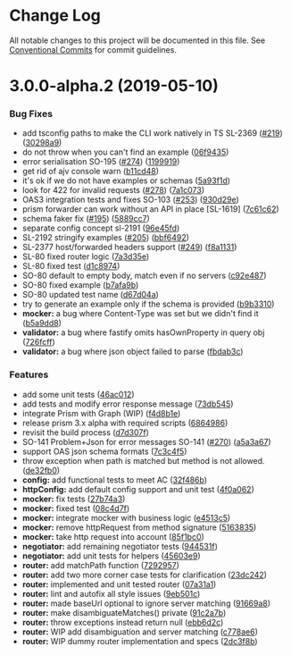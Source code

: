 # Change Log

All notable changes to this project will be documented in this file.
See [Conventional Commits](https://conventionalcommits.org) for commit guidelines.

# 3.0.0-alpha.2 (2019-05-10)


### Bug Fixes

* add tsconfig paths to make the CLI work natively in TS SL-2369 ([#219](https://github.com/stoplightio/prism/issues/219)) ([30298a9](https://github.com/stoplightio/prism/commit/30298a9))
* do not throw when you can't find an example ([06f9435](https://github.com/stoplightio/prism/commit/06f9435))
* error serialisation SO-195 ([#274](https://github.com/stoplightio/prism/issues/274)) ([1199919](https://github.com/stoplightio/prism/commit/1199919))
* get rid of ajv console warn ([b11cd48](https://github.com/stoplightio/prism/commit/b11cd48))
* it's ok if we do not have examples or schemas ([5a93f1d](https://github.com/stoplightio/prism/commit/5a93f1d))
* look for 422 for invalid requests ([#278](https://github.com/stoplightio/prism/issues/278)) ([7a1c073](https://github.com/stoplightio/prism/commit/7a1c073))
* OAS3 integration tests and fixes SO-103 ([#253](https://github.com/stoplightio/prism/issues/253)) ([930d29e](https://github.com/stoplightio/prism/commit/930d29e))
* prism forwarder can work without an API in place [SL-1619] ([7c61c62](https://github.com/stoplightio/prism/commit/7c61c62))
* schema faker fix ([#195](https://github.com/stoplightio/prism/issues/195)) ([5889cc7](https://github.com/stoplightio/prism/commit/5889cc7))
* separate config concept sl-2191 ([96e45fd](https://github.com/stoplightio/prism/commit/96e45fd))
* SL-2192 stringify examples ([#205](https://github.com/stoplightio/prism/issues/205)) ([bbf6492](https://github.com/stoplightio/prism/commit/bbf6492))
* SL-2377 host/forwarded headers support ([#249](https://github.com/stoplightio/prism/issues/249)) ([f8a1131](https://github.com/stoplightio/prism/commit/f8a1131))
* SL-80 fixed router logic ([7a3d35e](https://github.com/stoplightio/prism/commit/7a3d35e))
* SL-80 fixed test ([d1c8974](https://github.com/stoplightio/prism/commit/d1c8974))
* SO-80 default to empty body, match even if no servers ([c92e487](https://github.com/stoplightio/prism/commit/c92e487))
* SO-80 fixed example ([b7afa9b](https://github.com/stoplightio/prism/commit/b7afa9b))
* SO-80 updated test name ([d67d04a](https://github.com/stoplightio/prism/commit/d67d04a))
* try to generate an example only if the schema is provided ([b9b3310](https://github.com/stoplightio/prism/commit/b9b3310))
* **mocker:** a bug where Content-Type was set but we didn't find it ([b5a9dd8](https://github.com/stoplightio/prism/commit/b5a9dd8))
* **validator:** a bug where fastify omits hasOwnProperty in query obj ([726fcff](https://github.com/stoplightio/prism/commit/726fcff))
* **validator:** a bug where json object failed to parse ([fbdab3c](https://github.com/stoplightio/prism/commit/fbdab3c))


### Features

* add some unit tests ([46ac012](https://github.com/stoplightio/prism/commit/46ac012))
* add tests and modify error response message ([73db545](https://github.com/stoplightio/prism/commit/73db545))
* integrate Prism with Graph (WIP) ([f4d8b1e](https://github.com/stoplightio/prism/commit/f4d8b1e))
* release prism 3.x alpha with required scripts ([6864986](https://github.com/stoplightio/prism/commit/6864986))
* revisit the build process ([d7d307f](https://github.com/stoplightio/prism/commit/d7d307f))
* SO-141 Problem+Json for error messages SO-141 ([#270](https://github.com/stoplightio/prism/issues/270)) ([a5a3a67](https://github.com/stoplightio/prism/commit/a5a3a67))
* support OAS json schema formats ([7c3c4f5](https://github.com/stoplightio/prism/commit/7c3c4f5))
* throw exception when path is matched but method is not allowed. ([de32fb0](https://github.com/stoplightio/prism/commit/de32fb0))
* **config:** add functional tests to meet AC ([32f486b](https://github.com/stoplightio/prism/commit/32f486b))
* **httpConfig:** add default config support and unit test ([4f0a062](https://github.com/stoplightio/prism/commit/4f0a062))
* **mocker:** fix tests ([27b74a3](https://github.com/stoplightio/prism/commit/27b74a3))
* **mocker:** fixed test ([08c4d7f](https://github.com/stoplightio/prism/commit/08c4d7f))
* **mocker:** integrate mocker with business logic ([e4513c5](https://github.com/stoplightio/prism/commit/e4513c5))
* **mocker:** remove httpRequest from method signature ([5163835](https://github.com/stoplightio/prism/commit/5163835))
* **mocker:** take http request into account ([85f1bc0](https://github.com/stoplightio/prism/commit/85f1bc0))
* **negotiator:** add remaining negotiator tests ([944531f](https://github.com/stoplightio/prism/commit/944531f))
* **negotiator:** add unit tests for helpers ([45603e9](https://github.com/stoplightio/prism/commit/45603e9))
* **router:** add matchPath function ([7292957](https://github.com/stoplightio/prism/commit/7292957))
* **router:** add two more corner case tests for clarification ([23dc242](https://github.com/stoplightio/prism/commit/23dc242))
* **router:** implemented and unit tested router ([07a31a1](https://github.com/stoplightio/prism/commit/07a31a1))
* **router:** lint and autofix all style issues ([9eb501c](https://github.com/stoplightio/prism/commit/9eb501c))
* **router:** made baseUrl optional to ignore server matching ([91669a8](https://github.com/stoplightio/prism/commit/91669a8))
* **router:** make disambiguateMatches() private ([91c2a7b](https://github.com/stoplightio/prism/commit/91c2a7b))
* **router:** throw exceptions instead return null ([ebb6d2c](https://github.com/stoplightio/prism/commit/ebb6d2c))
* **router:** WIP add disambiguation and server matching ([c778ae6](https://github.com/stoplightio/prism/commit/c778ae6))
* **router:** WIP dummy router implementation and specs ([2dc3f8b](https://github.com/stoplightio/prism/commit/2dc3f8b))
